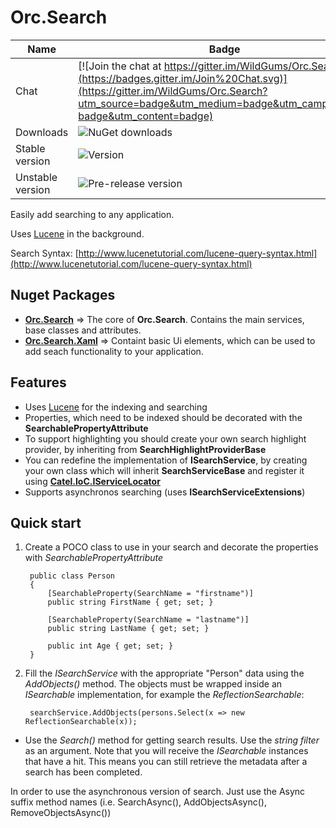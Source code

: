 Orc.Search
==========

Name|Badge
---|---
Chat|[![Join the chat at https://gitter.im/WildGums/Orc.Search](https://badges.gitter.im/Join%20Chat.svg)](https://gitter.im/WildGums/Orc.Search?utm_source=badge&utm_medium=badge&utm_campaign=pr-badge&utm_content=badge)
Downloads|![NuGet downloads](https://img.shields.io/nuget/dt/orc.search.svg)
Stable version|![Version](https://img.shields.io/nuget/v/orc.search.svg)
Unstable version|![Pre-release version](https://img.shields.io/nuget/vpre/orc.search.svg)

Easily add searching to any application.

Uses [Lucene](http://lucenenet.apache.org/) in the background.

Search Syntax: [http://www.lucenetutorial.com/lucene-query-syntax.html](http://www.lucenetutorial.com/lucene-query-syntax.html)


Nuget Packages
-----------------

- **[Orc.Search](https://www.nuget.org/packages/Orc.Search/)** => The core of **Orc.Search**.  Contains the main services, base classes and attributes.
- **[Orc.Search.Xaml](https://www.nuget.org/packages/Orc.Search.Xaml/)** => Containt basic Ui elements, which can be used to add seach functionality to your application.

Features
--------

- Uses [Lucene](http://lucenenet.apache.org/) for the indexing and searching
- Properties, which need to be indexed should be decorated with the **SearchablePropertyAttribute** 
- To support highlighting you should create your own search highlight provider, by inheriting from **SearchHighlightProviderBase** 
- You can redefine the implementation of **ISearchService**, by creating your own class which will inherit **SearchServiceBase** and register it using **[Catel.IoC.IServiceLocator](http://www.nudoq.org/#!/Packages/Catel.Core/Catel.Core/IServiceLocator)**
- Supports asynchronos searching (uses **ISearchServiceExtensions**)

Quick start
---------------

1. Create a POCO class to use in your search and decorate the properties with *SearchablePropertyAttribute*
 
		public class Person
		{
			[SearchableProperty(SearchName = "firstname")]
			public string FirstName { get; set; }
			
			[SearchableProperty(SearchName = "lastname")]
			public string LastName { get; set; }
			
			public int Age { get; set; }
		}


2. Fill the *ISearchService* with the appropriate "Person" data using the *AddObjects()* method. The objects must be wrapped inside an *ISearchable* implementation, for example the *ReflectionSearchable*:

		searchService.AddObjects(persons.Select(x => new ReflectionSearchable(x));

- Use the *Search()* method for getting search results. Use the *string filter* as an argument. Note that you will receive the *ISearchable* instances that have a hit. This means you can still retrieve the metadata after a search has been completed.

In order to use the asynchronous version of search. Just use the Async suffix method names (i.e. SearchAsync(), AddObjectsAsync(), RemoveObjectsAsync())
